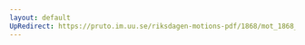 ```yaml
---
layout: default
UpRedirect: https://pruto.im.uu.se/riksdagen-motions-pdf/1868/mot_1868__ak__233.pdf
---
```

